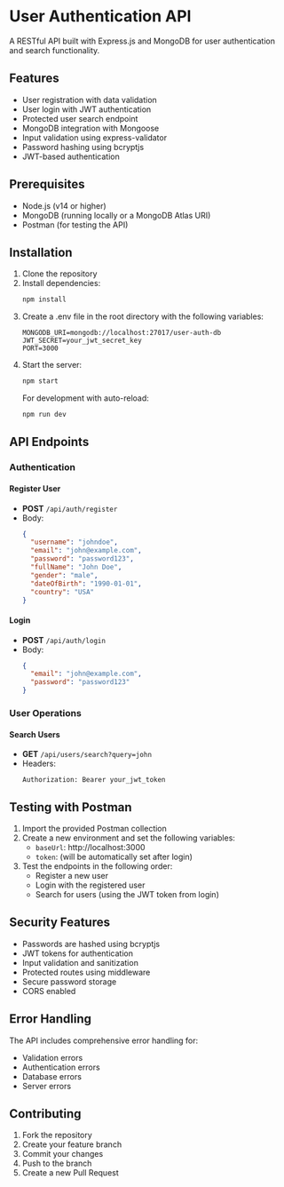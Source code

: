# User Authentication API

A RESTful API built with Express.js and MongoDB for user authentication and search functionality.

## Features

- User registration with data validation
- User login with JWT authentication
- Protected user search endpoint
- MongoDB integration with Mongoose
- Input validation using express-validator
- Password hashing using bcryptjs
- JWT-based authentication

## Prerequisites

- Node.js (v14 or higher)
- MongoDB (running locally or a MongoDB Atlas URI)
- Postman (for testing the API)

## Installation

1. Clone the repository
2. Install dependencies:
   ```bash
   npm install
   ```
3. Create a .env file in the root directory with the following variables:
   ```
   MONGODB_URI=mongodb://localhost:27017/user-auth-db
   JWT_SECRET=your_jwt_secret_key
   PORT=3000
   ```
4. Start the server:
   ```bash
   npm start
   ```
   For development with auto-reload:
   ```bash
   npm run dev
   ```

## API Endpoints

### Authentication

#### Register User
- **POST** `/api/auth/register`
- Body:
  ```json
  {
    "username": "johndoe",
    "email": "john@example.com",
    "password": "password123",
    "fullName": "John Doe",
    "gender": "male",
    "dateOfBirth": "1990-01-01",
    "country": "USA"
  }
  ```

#### Login
- **POST** `/api/auth/login`
- Body:
  ```json
  {
    "email": "john@example.com",
    "password": "password123"
  }
  ```

### User Operations

#### Search Users
- **GET** `/api/users/search?query=john`
- Headers:
  ```
  Authorization: Bearer your_jwt_token
  ```

## Testing with Postman

1. Import the provided Postman collection
2. Create a new environment and set the following variables:
   - `baseUrl`: http://localhost:3000
   - `token`: (will be automatically set after login)
3. Test the endpoints in the following order:
   - Register a new user
   - Login with the registered user
   - Search for users (using the JWT token from login)

## Security Features

- Passwords are hashed using bcryptjs
- JWT tokens for authentication
- Input validation and sanitization
- Protected routes using middleware
- Secure password storage
- CORS enabled

## Error Handling

The API includes comprehensive error handling for:
- Validation errors
- Authentication errors
- Database errors
- Server errors

## Contributing

1. Fork the repository
2. Create your feature branch
3. Commit your changes
4. Push to the branch
5. Create a new Pull Request
